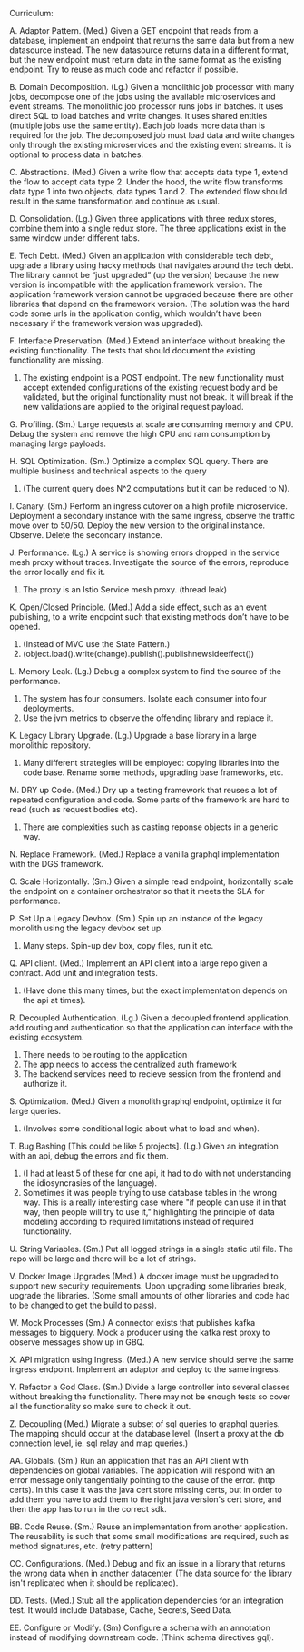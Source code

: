 Curriculum:

A. Adaptor Pattern. (Med.)
Given a GET endpoint that reads from a database, implement an endpoint that returns the same data but from a new datasource instead.
The new datasource returns data in a different format, but the new endpoint must return data in the same format as the existing endpoint.
Try to reuse as much code and refactor if possible.

B. Domain Decomposition. (Lg.)
Given a monolithic job processor with many jobs, decompose one of the jobs using the available microservices and event streams.
The monolithic job processor runs jobs in batches. It uses direct SQL to load batches and write changes. It uses shared entities (multiple jobs use the same entity). Each job loads more data than is required for the job.
The decomposed job must load data and write changes only through the existing microservices and the existing event streams. It is optional to process data in batches.

C. Abstractions. (Med.)
Given a write flow that accepts data type 1, extend the flow to accept data type 2.
Under the hood, the write flow transforms data type 1 into two objects, data types 1 and 2. The extended flow should result in the same transformation and continue as usual.

D. Consolidation. (Lg.)
Given three applications with three redux stores, combine them into a single redux store.
The three applications exist in the same window under different tabs.

E. Tech Debt.  (Med.)
Given an application with considerable tech debt, upgrade a library using hacky methods that navigates around the tech debt.
The library cannot be “just upgraded” (up the version) because the new version is incompatible with the application framework version. The application framework version cannot be upgraded because there are other libraries that depend on the framework version.
(The solution was the hard code some urls in the application config, which wouldn’t have been necessary if the framework version was upgraded).

F. Interface Preservation. (Med.)
Extend an interface without breaking the existing functionality. The tests that should document the existing functionality are missing.
1. The existing endpoint is a POST endpoint. The new functionality must accept extended configurations of the existing request body and be validated, but the original functionality must not break. It will break if the new validations are applied to the original request payload.

G. Profiling. (Sm.)
Large requests at scale are consuming memory and CPU. Debug the system and remove the high CPU and ram consumption by managing large payloads.


H. SQL Optimization. (Sm.)
Optimize a complex SQL query. There are multiple business and technical aspects to the query
1. (The current query does N^2 computations but it can be reduced to N).

I. Canary. (Sm.)
Perform an ingress cutover on a high profile microservice. Deployment a secondary instance with the same ingress, observe the traffic move over to 50/50. Deploy the new version to the original instance. Observe. Delete the secondary instance.

J.  Performance. (Lg.)
A service is showing errors dropped in the service mesh proxy without traces. Investigate the source of the errors, reproduce the error locally and fix it.
1. The proxy is an Istio Service mesh proxy. (thread leak)

K. Open/Closed Principle. (Med.)
Add a side effect, such as an event publishing, to a write endpoint such that existing methods don’t have to be opened.
1. (Instead of MVC use the State Pattern.)
2. (object.load().write(change).publish().publishnewsideeffect())

L. Memory Leak. (Lg.)
Debug a complex system to find the source of the performance.
1. The system has four consumers. Isolate each consumer into four deployments.
2. Use the jvm metrics to observe the offending library and replace it.

K. Legacy Library Upgrade. (Lg.)
Upgrade a base library in a large monolithic repository.
1. Many different strategies will be employed: copying libraries into the code base. Rename some methods, upgrading base frameworks, etc.

M. DRY up Code. (Med.)
Dry up a testing framework that reuses a lot of repeated configuration and code. Some parts of the framework are hard to read (such as request bodies etc).
1. There are complexities such as casting reponse objects in a generic way.

N. Replace Framework. (Med.)
Replace a vanilla graphql implementation with the DGS framework.

O. Scale Horizontally. (Sm.)
Given a simple read endpoint, horizontally scale the endpoint on a container orchestrator so that it meets the SLA for performance.

P. Set Up a Legacy Devbox. (Sm.)
Spin up an instance of the legacy monolith using the legacy devbox set up.
1. Many steps. Spin-up dev box, copy files, run it etc.

Q. API client. (Med.)
Implement an API client into a large repo given a contract. Add unit and integration tests.
1. (Have done this many times, but the exact implementation depends on the api at times).

R. Decoupled Authentication. (Lg.)
Given a decoupled frontend application, add routing and authentication so that the application can interface with the existing ecosystem.
1. There needs to be routing to the application
2. The app needs to access the centralized auth framework
3. The backend services need to recieve session from the frontend and authorize it.

S. Optimization. (Med.)
Given a monolith graphql endpoint, optimize it for large queries.
1. (Involves some conditional logic about what to load and when).

T. Bug Bashing [This could be like 5 projects]. (Lg.)
Given an integration with an api, debug the errors and fix them.
1. (I had at least 5 of these for one api, it had to do with not understanding the idiosyncrasies of the language).
2. Sometimes it was people trying to use database tables in the wrong way. This is a really interesting case where "if people can use it in that way, then people will try to use it," highlighting the principle of data modeling according to required limitations instead of required functionality.

U. String Variables. (Sm.)
Put all logged strings in a single static util file. The repo will be large and there will be a lot of strings.

V. Docker Image Upgrades (Med.)
A docker image must be upgraded to support new security requirements. Upon upgrading some libraries break, upgrade the libraries.
(Some small amounts of other libraries and code had to be changed to get the build to pass).

W. Mock Processes (Sm.)
A connector exists that publishes kafka messages to bigquery. Mock a producer using the kafka rest proxy to observe messages show up in GBQ.

X. API migration using Ingress. (Med.)
A new service should serve the same ingress endpoint. Implement an adaptor and deploy to the same ingress.

Y. Refactor a God Class. (Sm.)
Divide a large controller into several classes without breaking the functionality. There may not be enough tests so cover all the functionality so make sure to check it out.

Z. Decoupling (Med.)
Migrate a subset of sql queries to graphql queries. The mapping should occur at the database level.
(Insert a proxy at the db connection level, ie. sql relay and map queries.)

AA. Globals. (Sm.)
Run an application that has an API client with dependencies on global variables. The application will respond with an error message only tangentially pointing to the cause of the error. (http certs). In this case it was the java cert store missing certs, but in order to add them you have to add them to the right java version's cert store, and then the app has to run in the correct sdk.

BB. Code Reuse. (Sm.)
Reuse an implementation from another application. The reusability is such that some small modifications are required, such as method signatures, etc. (retry pattern)

CC. Configurations. (Med.)
Debug and fix an issue in a library that returns the wrong data when in another datacenter. (The data source for the library isn't replicated when it should be replicated).

DD. Tests. (Med.)
Stub all the application dependencies for an integration test. It would include Database, Cache, Secrets, Seed Data.

EE. Configure or Modify. (Sm)
Configure a schema with an annotation instead of modifying downstream code. (Think schema directives gql).
